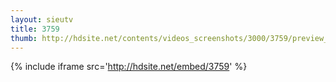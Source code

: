 ```yaml
---
layout: sieutv
title: 3759
thumb: http://hdsite.net/contents/videos_screenshots/3000/3759/preview_360p.mp4.jpg
---
```

{% include iframe src='http://hdsite.net/embed/3759' %}
 
